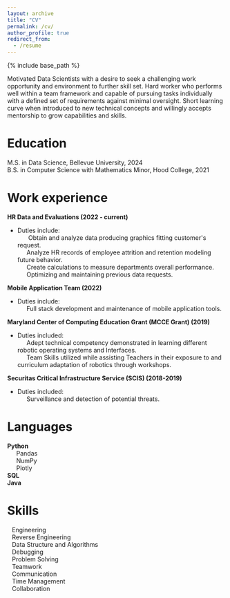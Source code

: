 ```yaml
---
layout: archive
title: "CV"
permalink: /cv/
author_profile: true
redirect_from:
  - /resume
---
```


{% include base_path %}

Motivated Data Scientists with a desire to seek a challenging work opportunity and environment to further skill set.  Hard worker who performs well within a team framework and capable of pursuing tasks individually with a defined set of requirements against minimal oversight. Short learning curve when introduced to new technical concepts and willingly accepts mentorship to grow capabilities and skills.

Education
======
M.S. in Data Science, Bellevue University, 2024 <br>
B.S. in Computer Science with Mathematics Minor, Hood College, 2021


Work experience
======
**HR Data and Evaluations (2022 - current)** <br>
  * Duties include:<br>
  &ensp;&ensp;&ensp; Obtain and analyze data producing graphics fitting customer's request.<br>
  &ensp;&ensp;&ensp;Analyze HR records of employee attrition and retention modeling future behavior.<br>
  &ensp;&ensp;&ensp;Create calculations to measure departments overall performance.<br>
  &ensp;&ensp;&ensp;Optimizing and maintaining previous data requests. 

**Mobile Application Team (2022)** <br>
  * Duties include: <br>
  &ensp;&ensp;&ensp;Full stack development and maintenance of mobile application tools.

**Maryland Center of Computing Education Grant (MCCE Grant) (2019)** <br>
  * Duties included:<br>
    &ensp;&ensp;&ensp;Adept technical competency demonstrated in learning different robotic operating systems and Interfaces.<br>
    &ensp;&ensp;&ensp;Team Skills utilized while assisting Teachers in their exposure to and curriculum adaptation of robotics through workshops.

**Securitas Critical Infrastructure Service (SCIS) (2018-2019)** <br>
  * Duties included:<br>
    &ensp;&ensp;&ensp;Surveillance and detection of potential threats.

  
Languages
======
**Python**<br>
  &ensp;&ensp;&ensp;Pandas<br>
  &ensp;&ensp;&ensp;NumPy<br>
  &ensp;&ensp;&ensp;Plotly<br>
**SQL** <br>
**Java**


Skills
======
&ensp; Engineering<br>
&ensp; Reverse Engineering<br>
&ensp; Data Structure and Algorithms<br>
&ensp; Debugging<br>
&ensp; Problem Solving<br>
&ensp; Teamwork<br>
&ensp; Communication<br>
&ensp; Time Management<br>
&ensp; Collaboration


